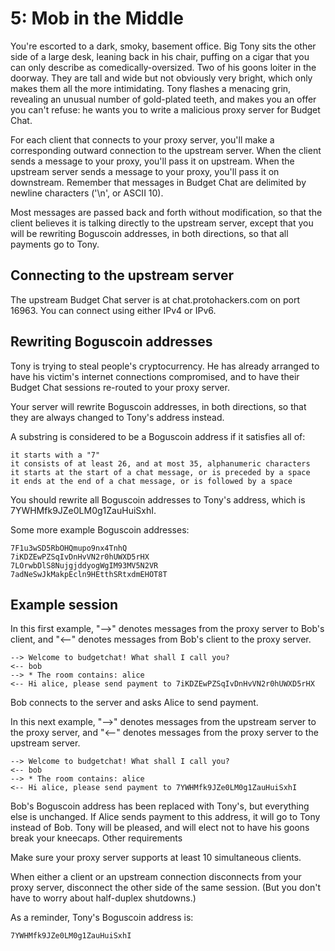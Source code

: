 # 5: Mob in the Middle

You're escorted to a dark, smoky, basement office. Big Tony sits the other side of a large desk, leaning back in his chair, puffing on a cigar that you can only describe as comedically-oversized. Two of his goons loiter in the doorway. They are tall and wide but not obviously very bright, which only makes them all the more intimidating. Tony flashes a menacing grin, revealing an unusual number of gold-plated teeth, and makes you an offer you can't refuse: he wants you to write a malicious proxy server for Budget Chat.

For each client that connects to your proxy server, you'll make a corresponding outward connection to the upstream server. When the client sends a message to your proxy, you'll pass it on upstream. When the upstream server sends a message to your proxy, you'll pass it on downstream. Remember that messages in Budget Chat are delimited by newline characters ('\n', or ASCII 10).

Most messages are passed back and forth without modification, so that the client believes it is talking directly to the upstream server, except that you will be rewriting Boguscoin addresses, in both directions, so that all payments go to Tony.

## Connecting to the upstream server

The upstream Budget Chat server is at chat.protohackers.com on port 16963. You can connect using either IPv4 or IPv6.

## Rewriting Boguscoin addresses

Tony is trying to steal people's cryptocurrency. He has already arranged to have his victim's internet connections compromised, and to have their Budget Chat sessions re-routed to your proxy server.

Your server will rewrite Boguscoin addresses, in both directions, so that they are always changed to Tony's address instead.

A substring is considered to be a Boguscoin address if it satisfies all of:

```
it starts with a "7"
it consists of at least 26, and at most 35, alphanumeric characters
it starts at the start of a chat message, or is preceded by a space
it ends at the end of a chat message, or is followed by a space
```

You should rewrite all Boguscoin addresses to Tony's address, which is 7YWHMfk9JZe0LM0g1ZauHuiSxhI.

Some more example Boguscoin addresses:

```
7F1u3wSD5RbOHQmupo9nx4TnhQ
7iKDZEwPZSqIvDnHvVN2r0hUWXD5rHX
7LOrwbDlS8NujgjddyogWgIM93MV5N2VR
7adNeSwJkMakpEcln9HEtthSRtxdmEHOT8T
```

## Example session

In this first example, "-->" denotes messages from the proxy server to Bob's client, and "<--" denotes messages from Bob's client to the proxy server.

```
--> Welcome to budgetchat! What shall I call you?
<-- bob
--> * The room contains: alice
<-- Hi alice, please send payment to 7iKDZEwPZSqIvDnHvVN2r0hUWXD5rHX
```

Bob connects to the server and asks Alice to send payment.

In this next example, "-->" denotes messages from the upstream server to the proxy server, and "<--" denotes messages from the proxy server to the upstream server.

```
--> Welcome to budgetchat! What shall I call you?
<-- bob
--> * The room contains: alice
<-- Hi alice, please send payment to 7YWHMfk9JZe0LM0g1ZauHuiSxhI
```

Bob's Boguscoin address has been replaced with Tony's, but everything else is unchanged. If Alice sends payment to this address, it will go to Tony instead of Bob. Tony will be pleased, and will elect not to have his goons break your kneecaps.
Other requirements

Make sure your proxy server supports at least 10 simultaneous clients.

When either a client or an upstream connection disconnects from your proxy server, disconnect the other side of the same session. (But you don't have to worry about half-duplex shutdowns.)

As a reminder, Tony's Boguscoin address is:

```
7YWHMfk9JZe0LM0g1ZauHuiSxhI
```
